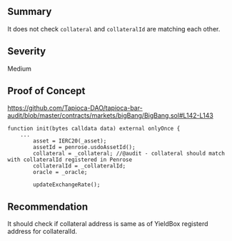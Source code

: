 ## Summary
It does not check `collateral` and `collateralId` are matching each other.

## Severity

Medium

## Proof of Concept 
https://github.com/Tapioca-DAO/tapioca-bar-audit/blob/master/contracts/markets/bigBang/BigBang.sol#L142-L143

```solidity
function init(bytes calldata data) external onlyOnce {
    ...
        asset = IERC20(_asset);
        assetId = penrose.usdoAssetId();
        collateral = _collateral; //@audit - collateral should match with collateralId registered in Penrose
        collateralId = _collateralId;
        oracle = _oracle;

        updateExchangeRate();
```

## Recommendation
It should check if collateral address is same as of YieldBox registerd address for collateralId.

```solidity

```